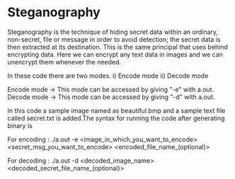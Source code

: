 # Steganography
Steganography is the technique of hiding secret data within an ordinary, non-secret, file or message in order to avoid detection; the secret data is then extracted at its destination. This is the same principal that uses behind encrypting data. Here we can encrypt any text data in images and we can unencrypt them whenever the needed.

In these code there are two modes.
i) Encode mode
ii) Decode mode

Encode mode -> This mode can be accessed by giving "-e" with a.out.
Decode mode -> This mode can be accessed by giving "-d" with a.out.

In this code a sample image named as beautiful.bmp and a sample text file called secret.txt is added.The syntax for running the code after generating binary is

For encoding :  ./a.out -e <image_in_which_you_want_to_encode> <secret_msg_you_want_to_encode> <encoded_file_name_(optional)>

For decoding :  ./a.out -d <decoded_image_name> <decoded_secret_file_name_(optional)>

